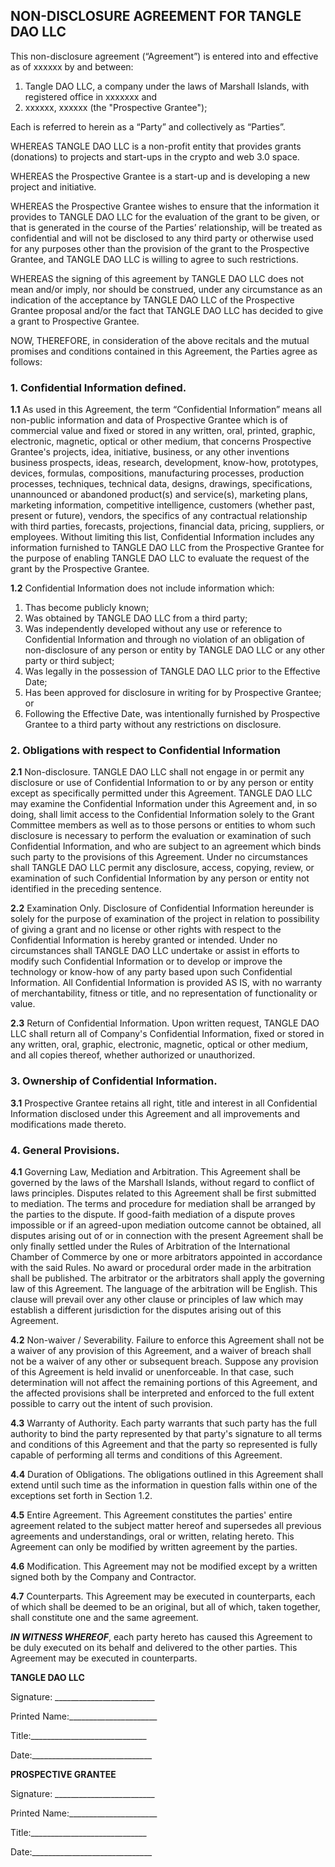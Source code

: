 ## NON-DISCLOSURE AGREEMENT FOR TANGLE DAO LLC

This non-disclosure agreement (“Agreement”) is entered into and effective as of xxxxxx  by and between:
1. Tangle DAO LLC, a company under the laws of Marshall Islands, with registered office in xxxxxxx and
1. xxxxxx, xxxxxx (the "Prospective Grantee");

Each is referred to herein as a “Party” and collectively as “Parties”.

WHEREAS TANGLE DAO LLC is a non-profit entity that provides grants (donations) to projects and start-ups in the crypto and web 3.0 space.

WHEREAS the Prospective Grantee is a start-up and is developing a new project and initiative.

WHEREAS the Prospective Grantee wishes to ensure that the information it provides to TANGLE DAO LLC for the evaluation of the grant to be given, or that is generated in the course of the Parties’ relationship, will be treated as confidential and will not be disclosed to any third party or otherwise used for any purposes other than the provision of the grant to the Prospective Grantee, and TANGLE DAO LLC is willing to agree to such restrictions.

WHEREAS the signing of this agreement by TANGLE DAO LLC does not mean and/or imply, nor should be construed, under any circumstance as an indication of the acceptance by TANGLE DAO LLC of the Prospective Grantee proposal and/or the fact that TANGLE DAO LLC has decided to give a grant to Prospective Grantee.

NOW, THEREFORE, in consideration of the above recitals and the mutual promises and conditions contained in this Agreement, the Parties agree as follows:

### 1. Confidential Information defined.  
**1.1**	As used in this Agreement, the term “Confidential Information” means all non-public information and data of Prospective Grantee which is of commercial value and fixed or stored in any written, oral, printed, graphic, electronic, magnetic, optical or other medium, that concerns Prospective Grantee's projects, idea, initiative, business, or any other inventions business prospects, ideas, research, development, know-how, prototypes, devices, formulas, compositions, manufacturing processes, production processes, techniques, technical data, designs, drawings, specifications,  unannounced or abandoned product(s) and service(s), marketing plans, marketing information, competitive intelligence, customers (whether past, present or future), vendors, the specifics of any contractual relationship with third parties, forecasts, projections, financial data, pricing, suppliers, or employees.  Without limiting this list, Confidential Information includes any information furnished to TANGLE DAO LLC from the Prospective Grantee for the purpose of enabling TANGLE DAO LLC to evaluate the request of the grant by the Prospective Grantee.   

**1.2**	Confidential Information does not include information which: 
1. Thas become publicly known; 
1. Was obtained by TANGLE DAO LLC from a third party; 
1. Was independently developed without any use or reference to Confidential Information and through no violation of an obligation of non-disclosure of any person or entity by TANGLE DAO LLC or any other party or third subject; 
1. Was legally in the possession of TANGLE DAO LLC prior to the Effective Date; 
1. Has been approved for disclosure in writing for by Prospective Grantee; or 
2. Following the Effective Date, was intentionally furnished by Prospective Grantee to a third party without any restrictions on disclosure. 

### 2. Obligations with respect to Confidential Information

**2.1** Non-disclosure. TANGLE DAO LLC shall not engage in or permit any disclosure or use of Confidential Information to or by any person or entity except as specifically permitted under this Agreement. TANGLE DAO LLC may examine the Confidential Information under this Agreement and, in so doing, shall limit access to the Confidential Information solely to the Grant Committee members as well as to those persons or entities to whom such disclosure is necessary to perform the evaluation or examination of such Confidential Information, and who are subject to an agreement which binds such party to the provisions of this Agreement. Under no circumstances shall TANGLE DAO LLC permit any disclosure, access, copying, review, or examination of such Confidential Information by any person or entity not identified in the preceding sentence. 

**2.2**	Examination Only.  Disclosure of Confidential Information hereunder is solely for the purpose of examination of the project in relation to possibility of giving a grant and no license or other rights with respect to the Confidential Information is hereby granted or intended.  Under no circumstances shall TANGLE DAO LLC undertake or assist in efforts to modify such Confidential Information or to develop or improve the technology or know-how of any party based upon such Confidential Information. All Confidential Information is provided AS IS, with no warranty of merchantability, fitness or title, and no representation of functionality or value.

**2.3**	Return of Confidential Information.  Upon written request, TANGLE DAO LLC shall return all of Company's Confidential Information, fixed or stored in any written, oral, graphic, electronic, magnetic, optical or other medium, and all copies thereof, whether authorized or unauthorized. 

### 3. Ownership of Confidential Information.  

**3.1**	Prospective Grantee retains all right, title and interest in all Confidential Information disclosed under this Agreement and all improvements and modifications made thereto.  

### 4. General Provisions.

**4.1**	Governing Law, Mediation and Arbitration.  This Agreement shall be governed by the laws of the Marshall Islands, without regard to conflict of laws principles. Disputes related to this Agreement shall be first submitted to mediation. The terms and procedure for mediation shall be arranged by the parties to the dispute. If good-faith mediation of a dispute proves impossible or if an agreed-upon mediation outcome cannot be obtained, all disputes arising out of or in connection with the present Agreement shall be only finally settled under the Rules of Arbitration of the International Chamber of Commerce by one or more arbitrators appointed in accordance with the said Rules. No award or procedural order made in the arbitration shall be published. The arbitrator or the arbitrators shall apply the governing law of this Agreement. The language of the arbitration will be English. This clause will prevail over any other clause or principles of law which may establish a different jurisdiction for the disputes arising out of this Agreement.

**4.2**	Non-waiver / Severability.  Failure to enforce this Agreement shall not be a waiver of any provision of this Agreement, and a waiver of breach shall not be a waiver of any other or subsequent breach.  Suppose any provision of this Agreement is held invalid or unenforceable. In that case, such determination will not affect the remaining portions of this Agreement, and the affected provisions shall be interpreted and enforced to the full extent possible to carry out the intent of such provision. 
 
**4.3**	Warranty of Authority.  Each party warrants that such party has the full authority to bind the party represented by that party's signature to all terms and conditions of this Agreement and that the party so represented is fully capable of performing all terms and conditions of this Agreement. 

**4.4**	Duration of Obligations.  The obligations outlined in this Agreement shall extend until such time as the information in question falls within one of the exceptions set forth in Section 1.2.

**4.5**	Entire Agreement.  This Agreement constitutes the parties' entire agreement related to the subject matter hereof and supersedes all previous agreements and understandings, oral or written, relating hereto. This Agreement can only be modified by written agreement by the parties.

**4.6**	Modification. This Agreement may not be modified except by a written signed both by the Company and Contractor.

**4.7**	Counterparts. This Agreement may be executed in counterparts, each of which shall be deemed to be an original, but all of which, taken together, shall constitute one and the same agreement.

***IN WITNESS WHEREOF***, each party hereto has caused this Agreement to be duly executed on its behalf and delivered to the other parties.  This Agreement may be executed in counterparts.





**TANGLE DAO LLC**                 

Signature: _________________________

Printed Name:______________________

Title:_____________________________

Date:______________________________

**PROSPECTIVE GRANTEE**

Signature: _________________________

Printed Name:______________________

Title:_____________________________

Date:______________________________
